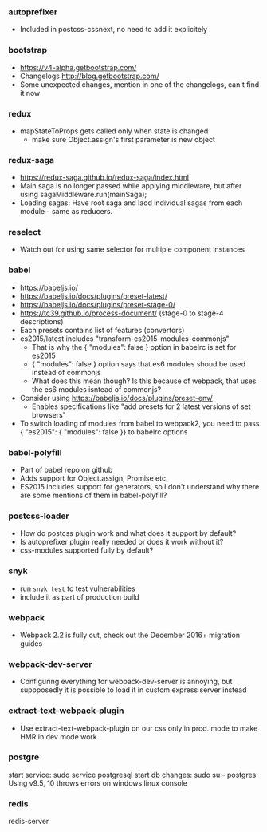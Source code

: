 ### autoprefixer
* Included in postcss-cssnext, no need to add it explicitely

### bootstrap
* https://v4-alpha.getbootstrap.com/
* Changelogs http://blog.getbootstrap.com/
* Some unexpected changes, mention in one of the changelogs, can't find it now

### redux
* mapStateToProps gets called only when state is changed
	* make sure Object.assign's first parameter is new object

### redux-saga
* https://redux-saga.github.io/redux-saga/index.html
* Main saga is no longer passed while applying middleware, but after using sagaMiddleware.run(mainSaga);
* Loading sagas: Have root saga and laod individual sagas from each module - same as reducers.

### reselect
* Watch out for using same selector for multiple component instances

### babel
* https://babeljs.io/
* https://babeljs.io/docs/plugins/preset-latest/
* https://babeljs.io/docs/plugins/preset-stage-0/
* https://tc39.github.io/process-document/ (stage-0 to stage-4 descriptions)
* Each presets contains list of features (convertors)
* es2015/latest includes "transform-es2015-modules-commonjs"
	* That is why the { "modules": false } option in babelrc is set for es2015
	* { "modules": false } option says that es6 modules shoud be used instead of commonjs
	* What does this mean though? Is this because of webpack, that uses the es6 modules isntead of commonjs?
* Consider using https://babeljs.io/docs/plugins/preset-env/
	* Enables specifications like "add presets for 2 latest versions of set browsers"
* To switch loading of modules from babel to webpack2, you need to pass { "es2015": { "modules": false }} to babelrc options

### babel-polyfill
* Part of babel repo on github
* Adds support for Object.assign, Promise etc.
* ES2015 includes support for generators, so I don't understand why there are some mentions of them in babel-polyfill?

### postcss-loader
* How do postcss plugin work and what does it support by default?
* Is autoprefixer plugin really needed or does it work without it?
* css-modules supported fully by default?

### snyk
* run `snyk test` to test vulnerabilities
* include it as part of production build

### webpack
* Webpack 2.2 is fully out, check out the December 2016+ migration guides

### webpack-dev-server
* Configuring everything for webpack-dev-server is annoying, but suppposedly it is possible to load it in custom express server instead

### extract-text-webpack-plugin
* Use extract-text-webpack-plugin on our css only in prod. mode to make HMR in dev mode work

### postgre
start service: sudo service postgresql start
db changes: sudo su - postgres
Using v9.5, 10 throws errors on windows linux console

### redis
redis-server
